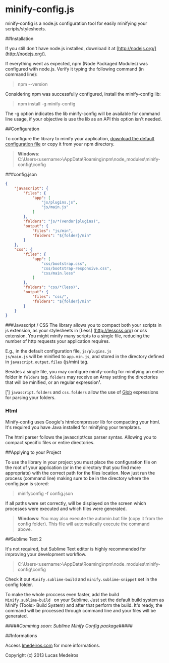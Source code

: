 minify-config.js
================
minify-config is a node.js configuration tool for easily minifying your scripts/stylesheets.


##Installation

If you still don't have node.js installed, download it at [http://nodejs.org/](http://nodejs.org/).

If everything went as expected, npm (Node Packaged Modules) was configured with node.js. Verify it typing the following command (in command line):

> npm --version

Considering npm was successfully configured, install the minify-config lib:

> npm install -g minify-config

The -g option indicates the lib minify-config will be available for command line usage, if your objective is use the lib as an API this option isn't needed.


##Configuration

To configure the library to minify your application, [download the default configuration file](#) or copy it from your npm directory.

> __Windows__: C:\Users\<username>\AppData\Roaming\npm\node_modules\minify-config\config

###config.json  

```json
{
    "javascript": {
        "files": {
            "app": [
                "js/plugins.js",
                "js/main.js"
            ]
        },
        "folders": "js/*(vendor|plugins)",
        "output": {
            "files": "js/min",
            "folders": "${folder}/min"
        }
    },
    "css": {
        "files": {
            "app": [
                "css/bootstrap.css",
                "css/bootstrap-responsive.css",
                "css/main.less"
            ]
        },
        "folders": "css/*(less)",
        "output": {
            "files": "css/",
            "folders": "${folder}/min"
        }
    }
}
```

###Javascript / CSS
The library allows you to compact both your scripts in js extension, as your stylesheets in [Less] (http://lesscss.org) or css extension.
You might minify many scripts to a single file, reducing the number of http requests your application requires. 

E.g., in the default configuration file, <code>js/plugins.js js/main.js</code> will be minified to <code>app.min.js</code>, and stored in the directory defined in <code>javascript.output.files</code> (js/min) tag.

Besides a single file, you may configure minify-config for minifying an entire folder in <code>folders</code> tag. <code>folders</code> may receive an Array setting the directories that will be minified, or an regular expression¹.

[¹] <code>javascript.folders</code> and <code>css.folders</code> allow the use of [Glob](https://npmjs.org/package/glob) expressions for parsing your folders.


### Html

Minify-config uses Google's htmlcompressor lib for compacting your html. It's required you have Java installed for minifying your templates.

The html parser follows the javascript/css parser syntax. Allowing you to compact specific files or entire directories.



##Applying to your Project

To use the library in your project you must place the configuration file on the root of your application (or in the directory that you find more appropriate) with the correct path for the files location. Now just run the process (command line) making sure to be in the directory where the config.json is stored:

> minifyconfig -f config.json

If all paths were set correctly, will be displayed on the screen which processes were executed and which files were generated.

> __Windows__: You may also execute the automin.bat file (copy it from the config folder). This file will automatically execute the command above.



##Sublime Text 2

It's not required, but Sublime Text editor is highly recommended for improving your development workflow.

> C:\Users\<username>\AppData\Roaming\npm\node_modules\minify-config\config

Check it out <code>Minify.sublime-build</code> and <code>minify.sublime-snippet</code> set in the config folder.

To make the whole proccess even faster, add the build <code> Minify.sublime-build </code> on your Sublime. Just set the default build system as Minify (Tools> Build System) and after that perform the build.
It's ready, the command will be processed through command line and your files will be generated.

#####_Comming soon: Sublime Minify Config package_#####


##Informations

Access [lmedeiros.com](http://lmedeiros.com) for more informations.

Copyright (c) 2013 Lucas Medeiros
